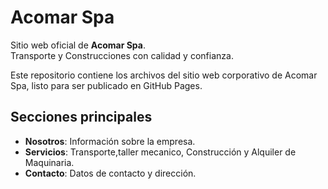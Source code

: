 # Acomar Spa
Sitio web oficial de **Acomar Spa**.  
Transporte y Construcciones con calidad y confianza.

Este repositorio contiene los archivos del sitio web corporativo de Acomar Spa, listo para ser publicado en GitHub Pages.

## Secciones principales
- **Nosotros**: Información sobre la empresa.
- **Servicios**: Transporte,taller mecanico, Construcción y Alquiler de Maquinaria.
- **Contacto**: Datos de contacto y dirección.
